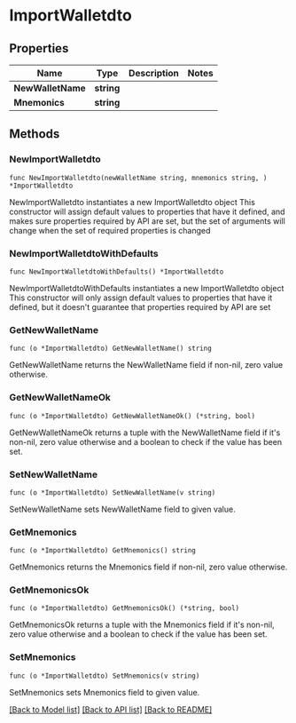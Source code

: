 # ImportWalletdto

## Properties

Name | Type | Description | Notes
------------ | ------------- | ------------- | -------------
**NewWalletName** | **string** |  | 
**Mnemonics** | **string** |  | 

## Methods

### NewImportWalletdto

`func NewImportWalletdto(newWalletName string, mnemonics string, ) *ImportWalletdto`

NewImportWalletdto instantiates a new ImportWalletdto object
This constructor will assign default values to properties that have it defined,
and makes sure properties required by API are set, but the set of arguments
will change when the set of required properties is changed

### NewImportWalletdtoWithDefaults

`func NewImportWalletdtoWithDefaults() *ImportWalletdto`

NewImportWalletdtoWithDefaults instantiates a new ImportWalletdto object
This constructor will only assign default values to properties that have it defined,
but it doesn't guarantee that properties required by API are set

### GetNewWalletName

`func (o *ImportWalletdto) GetNewWalletName() string`

GetNewWalletName returns the NewWalletName field if non-nil, zero value otherwise.

### GetNewWalletNameOk

`func (o *ImportWalletdto) GetNewWalletNameOk() (*string, bool)`

GetNewWalletNameOk returns a tuple with the NewWalletName field if it's non-nil, zero value otherwise
and a boolean to check if the value has been set.

### SetNewWalletName

`func (o *ImportWalletdto) SetNewWalletName(v string)`

SetNewWalletName sets NewWalletName field to given value.


### GetMnemonics

`func (o *ImportWalletdto) GetMnemonics() string`

GetMnemonics returns the Mnemonics field if non-nil, zero value otherwise.

### GetMnemonicsOk

`func (o *ImportWalletdto) GetMnemonicsOk() (*string, bool)`

GetMnemonicsOk returns a tuple with the Mnemonics field if it's non-nil, zero value otherwise
and a boolean to check if the value has been set.

### SetMnemonics

`func (o *ImportWalletdto) SetMnemonics(v string)`

SetMnemonics sets Mnemonics field to given value.



[[Back to Model list]](../README.md#documentation-for-models) [[Back to API list]](../README.md#documentation-for-api-endpoints) [[Back to README]](../README.md)


